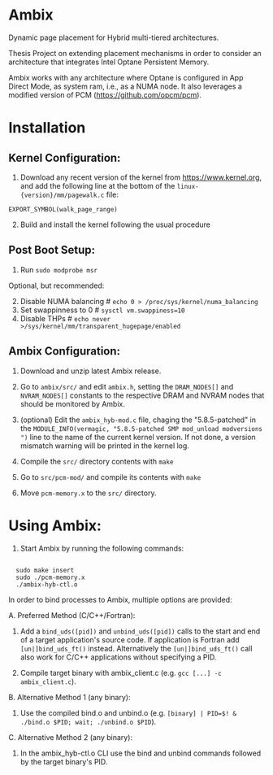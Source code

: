 # Ambix
Dynamic page placement for Hybrid multi-tiered architectures.

Thesis Project on extending placement mechanisms in order to consider an architecture that integrates Intel Optane Persistent Memory.

Ambix works with any architecture where Optane is configured in App Direct Mode, as system ram, i.e., as a NUMA node.
It also leverages a modified version of PCM (https://github.com/opcm/pcm).

# Installation

## Kernel Configuration:
  1. Download any recent version of the kernel from https://www.kernel.org, and add the following line at the bottom of the ```linux-{version}/mm/pagewalk.c``` file:
  ```
  EXPORT_SYMBOL(walk_page_range)
  ```
  2. Build and install the kernel following the usual procedure

## Post Boot Setup:
  1. Run ```sudo modprobe msr```
  
  Optional, but recommended:
  
  2. Disable NUMA balancing # `echo 0 > /proc/sys/kernel/numa_balancing`
  3. Set swappinness to 0 # `sysctl vm.swappiness=10`
  4. Disable THPs # `echo never >/sys/kernel/mm/transparent_hugepage/enabled`

## Ambix Configuration:
  1. Download and unzip latest Ambix release.
  2. Go to ```ambix/src/``` and edit ```ambix.h```, setting the ```DRAM_NODES[]``` and ```NVRAM_NODES[]``` constants to the respective DRAM and NVRAM nodes that should be monitored by Ambix.
  3. (optional) Edit the ```ambix_hyb-mod.c``` file, chaging the "5.8.5-patched" in the ```MODULE_INFO(vermagic, "5.8.5-patched SMP mod_unload modversions ")``` line to the name of the current kernel version. If not done, a version mismatch warning will be printed in the kernel log.
  4. Compile the ```src/``` directory contents with ```make```
  
  7. Go to ```src/pcm-mod/``` and compile its contents with ```make```
  8. Move ```pcm-memory.x``` to the ```src/``` directory.

# Using Ambix:

1. Start Ambix by running the following commands:
  ```
  
    sudo make insert
    sudo ./pcm-memory.x
    ./ambix-hyb-ctl.o

  ```

 In order to bind processes to Ambix, multiple options are provided:

  A. Preferred Method (C/C++/Fortran):
  
  1. Add a ```bind_uds([pid])``` and ```unbind_uds([pid])``` calls to the start and end of a target application's source code. If application is Fortran add          ```[un|]bind_uds_ft()``` instead. Alternatively the ```[un|]bind_uds_ft()``` call also work for C/C++ applications without specifying a PID.

  2. Compile target binary with ambix_client.c (e.g. ```gcc [...] -c ambix_client.c```).

  B. Alternative Method 1 (any binary):
  1. Use the compiled bind.o and unbind.o (e.g. ```[binary] | PID=$! & ./bind.o $PID; wait; ./unbind.o $PID```).
    
  C. Alternative Method 2 (any binary):
  1. In the ambix_hyb-ctl.o CLI use the bind and unbind commands followed by the target binary's PID.
